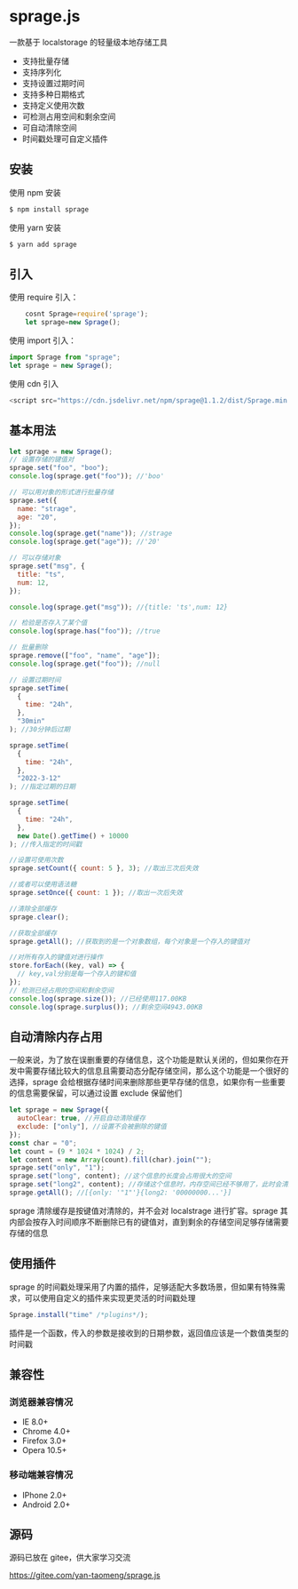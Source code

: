 # sprage.js

一款基于 localstorage 的轻量级本地存储工具

- 支持批量存储
- 支持序列化
- 支持设置过期时间
- 支持多种日期格式
- 支持定义使用次数
- 可检测占用空间和剩余空间
- 可自动清除空间
- 时间戳处理可自定义插件

## 安装

使用 npm 安装

```bash
$ npm install sprage
```

使用 yarn 安装

```bash
$ yarn add sprage
```

## 引入

使用 require 引入：

```js
    cosnt Sprage=require('sprage');
    let sprage=new Sprage();
```

使用 import 引入：

```js
import Sprage from "sprage";
let sprage = new Sprage();
```

使用 cdn 引入

```js
<script src="https://cdn.jsdelivr.net/npm/sprage@1.1.2/dist/Sprage.min.js"></script>
```

## 基本用法

```js
let sprage = new Sprage();
// 设置存储的键值对
sprage.set("foo", "boo");
console.log(sprage.get("foo")); //'boo'

// 可以用对象的形式进行批量存储
sprage.set({
  name: "strage",
  age: "20",
});
console.log(sprage.get("name")); //strage
console.log(sprage.get("age")); //'20'

// 可以存储对象
sprage.set("msg", {
  title: "ts",
  num: 12,
});

console.log(sprage.get("msg")); //{title: 'ts',num: 12}

// 检验是否存入了某个值
console.log(sprage.has("foo")); //true

// 批量删除
sprage.remove(["foo", "name", "age"]);
console.log(sprage.get("foo")); //null

// 设置过期时间
sprage.setTime(
  {
    time: "24h",
  },
  "30min"
); //30分钟后过期

sprage.setTime(
  {
    time: "24h",
  },
  "2022-3-12"
); //指定过期的日期

sprage.setTime(
  {
    time: "24h",
  },
  new Date().getTime() + 10000
); //传入指定的时间戳

//设置可使用次数
sprage.setCount({ count: 5 }, 3); //取出三次后失效

//或者可以使用语法糖
sprage.setOnce({ count: 1 }); //取出一次后失效

//清除全部缓存
sprage.clear();

//获取全部缓存
sprage.getAll(); //获取到的是一个对象数组，每个对象是一个存入的键值对

//对所有存入的键值对进行操作
store.forEach((key, val) => {
  // key,val分别是每一个存入的键和值
});
// 检测已经占用的空间和剩余空间
console.log(sprage.size()); //已经使用117.00KB
console.log(sprage.surplus()); //剩余空间4943.00KB
```

## 自动清除内存占用

一般来说，为了放在误删重要的存储信息，这个功能是默认关闭的，但如果你在开发中需要存储比较大的信息且需要动态分配存储空间，那么这个功能是一个很好的选择，sprage 会给根据存储时间来删除那些更早存储的信息，如果你有一些重要的信息需要保留，可以通过设置 exclude 保留他们

```js
let sprage = new Sprage({
  autoClear: true, //开启自动清除缓存
  exclude: ["only"], //设置不会被删除的键值
});
const char = "0";
let count = (9 * 1024 * 1024) / 2;
let content = new Array(count).fill(char).join("");
sprage.set("only", "1");
sprage.set("long", content); //这个信息的长度会占用很大的空间
sprage.set("long2", content); //存储这个信息时，内存空间已经不够用了，此时会清除那些不在exclude中的数据
sprage.getAll(); //[{only: '"1"'}{long2: '00000000...'}]
```

sprage 清除缓存是按键值对清除的，并不会对 localstrage 进行扩容。sprage 其内部会按存入时间顺序不断删除已有的键值对，直到剩余的存储空间足够存储需要存储的信息

## 使用插件

sprage 的时间戳处理采用了内置的插件，足够适配大多数场景，但如果有特殊需求，可以使用自定义的插件来实现更灵活的时间戳处理

```js
Sprage.install("time" /*plugins*/);
```

插件是一个函数，传入的参数是接收到的日期参数，返回值应该是一个数值类型的时间戳

## 兼容性

### 浏览器兼容情况

- IE 8.0+
- Chrome 4.0+
- Firefox 3.0+
- Opera 10.5+

### 移动端兼容情况

- IPhone 2.0+
- Android 2.0+

## 源码

源码已放在 gitee，供大家学习交流

https://gitee.com/yan-taomeng/sprage.js

